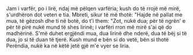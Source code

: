 Jam i varfër, po i lirë,
ndaj më pëlqen varfëria;
kush do të rrojë më mirë,
s'urdhëron dot veten e tia.
Mbreti, sikur të më thotë:
"Hajde në pallat me mua,
të gëzosh dhe ti në botë,
do t'i them: "Zot, nukë dua;
për të ngrën' e për të pirë
nukë mund të shes lirinë;
i varfëri rron më mirë
s'ai që do madhërinë.
S'më duhet ergjëndi mua,
dua lirinë dhe nderë,
dua të bëj si të dua,
jo si të duan të tjerë.
Kush mund e bën si do vetë,
bën si thotë Perëndia,
nukë ka në këtë jetë
gjë m'e vyer se liria.